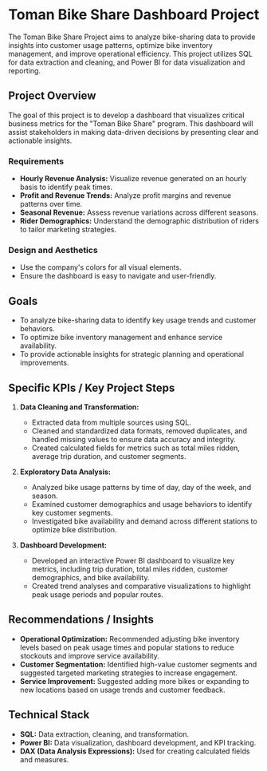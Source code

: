 # Toman Bike Share Dashboard Project
The Toman Bike Share Project aims to analyze bike-sharing data to provide insights into customer usage patterns, optimize bike inventory management, and improve operational efficiency. This project utilizes SQL for data extraction and cleaning, and Power BI for data visualization and reporting.

## Project Overview

The goal of this project is to develop a dashboard that visualizes critical business metrics for the "Toman Bike Share" program. This dashboard will assist stakeholders in making data-driven decisions by presenting clear and actionable insights.

### Requirements

- **Hourly Revenue Analysis:** Visualize revenue generated on an hourly basis to identify peak times.
- **Profit and Revenue Trends:** Analyze profit margins and revenue patterns over time.
- **Seasonal Revenue:** Assess revenue variations across different seasons.
- **Rider Demographics:** Understand the demographic distribution of riders to tailor marketing strategies.

### Design and Aesthetics

- Use the company's colors for all visual elements.
- Ensure the dashboard is easy to navigate and user-friendly.

## Goals
- To analyze bike-sharing data to identify key usage trends and customer behaviors.
- To optimize bike inventory management and enhance service availability.
- To provide actionable insights for strategic planning and operational improvements.

## Specific KPIs / Key Project Steps
1. **Data Cleaning and Transformation:**
   - Extracted data from multiple sources using SQL.
   - Cleaned and standardized data formats, removed duplicates, and handled missing values to ensure data accuracy and integrity.
   - Created calculated fields for metrics such as total miles ridden, average trip duration, and customer segments.

2. **Exploratory Data Analysis:**
   - Analyzed bike usage patterns by time of day, day of the week, and season.
   - Examined customer demographics and usage behaviors to identify key customer segments.
   - Investigated bike availability and demand across different stations to optimize bike distribution.

3. **Dashboard Development:**
   - Developed an interactive Power BI dashboard to visualize key metrics, including trip duration, total miles ridden, customer demographics, and bike availability.
   - Created trend analyses and comparative visualizations to highlight peak usage periods and popular routes.

## Recommendations / Insights
- **Operational Optimization:** Recommended adjusting bike inventory levels based on peak usage times and popular stations to reduce stockouts and improve service availability.
- **Customer Segmentation:** Identified high-value customer segments and suggested targeted marketing strategies to increase engagement.
- **Service Improvement:** Suggested adding more bikes or expanding to new locations based on usage trends and customer feedback.

## Technical Stack
- **SQL:** Data extraction, cleaning, and transformation.
- **Power BI:** Data visualization, dashboard development, and KPI tracking.
- **DAX (Data Analysis Expressions):** Used for creating calculated fields and measures.
